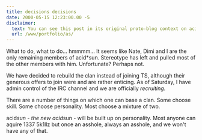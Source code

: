 ```yaml
---
title: decisions decisions
date: 2000-05-15 12:23:00.00 -5
disclaimer:
  text: You can see this post in its original proto-blog context on acid*sun, the website I made for the first quake3 clan I was in.
  url: /www/portfolio/as/
---
```


What to do, what to do... hmmmm... It seems like Nate, Dimi and I are the only remaining members of acid\*sun. Stereotype has left and pulled most of the other members with him. Unfortunate? Perhaps not.

We have decided to rebuild the clan instead of joining TS, although their generous offers to join were and are rather enticing. As of Saturday, I have admin control of the IRC channel and we are officially *recruiting*.  
  
There are a number of things on which one can base a clan. Some choose skill. Some choose personality. Most choose a mixture of two.  
  
acid*sun - the *new* acid*sun - will be built up on personality. Most anyone can aquire 1337 5k1llz but once an asshole, always an asshole, and we won't have any of that.
